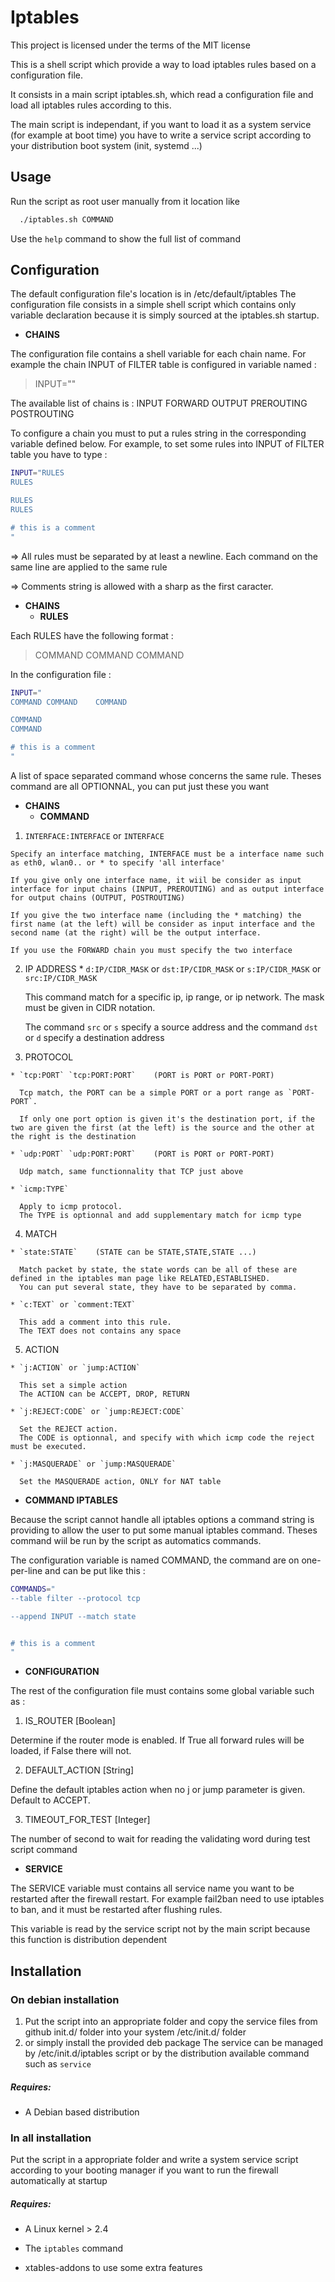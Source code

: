 # Iptables

This project is licensed under the terms of the MIT license

This is a shell script which provide a way to load iptables rules based on a configuration file.

It consists in a main script iptables.sh, which read a configuration file and load all iptables rules according to this.

The main script is independant, if you want to load it as a system service (for example at boot time) you have to write a service script according to your distribution boot system (init, systemd ...)


## Usage

Run the script as root user manually from it location like

```bash
  ./iptables.sh COMMAND  
```

Use the `help` command to show the full list of command


## Configuration

The default configuration file's location is in /etc/default/iptables
The configuration file consists in a simple shell script which contains only variable declaration because it is simply sourced at the iptables.sh startup.

  * **CHAINS**

The configuration file contains a shell variable for each chain name. 
For example the chain INPUT of FILTER table is configured in variable named :

>INPUT=""

The available list of chains is :
  INPUT FORWARD OUTPUT PREROUTING POSTROUTING

To configure a chain you must to put a rules string in the corresponding variable defined below. For example, to set some rules into INPUT of FILTER table you have to type :

```bash
INPUT="RULES
RULES

RULES
RULES

# this is a comment
"
```

=> All rules must be separated by at least a newline. Each command on the same line are applied to the same rule

=> Comments string is allowed with a sharp as the first caracter.

  * **CHAINS**
    * **RULES**

Each RULES have the following format : 

>COMMAND COMMAND COMMAND

In the configuration file :

```bash
INPUT="
COMMAND COMMAND    COMMAND

COMMAND
COMMAND

# this is a comment
"
```

A list of space separated command whose concerns the same rule. Theses command are all OPTIONNAL, you can put just these you want

  * **CHAINS**
    * **COMMAND**

  1. `INTERFACE:INTERFACE` or `INTERFACE`

    Specify an interface matching, INTERFACE must be a interface name such as eth0, wlan0.. or * to specify 'all interface'

    If you give only one interface name, it wiil be consider as input interface for input chains (INPUT, PREROUTING) and as output interface for output chains (OUTPUT, POSTROUTING)

    If you give the two interface name (including the * matching) the first name (at the left) will be consider as input interface and the second name (at the right) will be the output interface.

    If you use the FORWARD chain you must specify the two interface

  2. IP ADDRESS
    * `d:IP/CIDR_MASK` or `dst:IP/CIDR_MASK` or `s:IP/CIDR_MASK` or `src:IP/CIDR_MASK`

      This command match for a specific ip, ip range, or ip network. The mask must be given in CIDR notation.

      The command `src` or `s` specify a source address and the command `dst` or `d` specify a destination address

  3. PROTOCOL

    * `tcp:PORT` `tcp:PORT:PORT`    (PORT is PORT or PORT-PORT)

      Tcp match, the PORT can be a simple PORT or a port range as `PORT-PORT`.

      If only one port option is given it's the destination port, if the two are given the first (at the left) is the source and the other at the right is the destination

    * `udp:PORT` `udp:PORT:PORT`    (PORT is PORT or PORT-PORT)

      Udp match, same functionnality that TCP just above

    * `icmp:TYPE`

      Apply to icmp protocol.
      The TYPE is optionnal and add supplementary match for icmp type

  4. MATCH

    * `state:STATE`    (STATE can be STATE,STATE,STATE ...)

      Match packet by state, the state words can be all of these are defined in the iptables man page like RELATED,ESTABLISHED.
      You can put several state, they have to be separated by comma.

    * `c:TEXT` or `comment:TEXT`

      This add a comment into this rule.
      The TEXT does not contains any space

  5. ACTION

    * `j:ACTION` or `jump:ACTION`

      This set a simple action
      The ACTION can be ACCEPT, DROP, RETURN

    * `j:REJECT:CODE` or `jump:REJECT:CODE` 

      Set the REJECT action.
      The CODE is optionnal, and specify with which icmp code the reject must be executed.

    * `j:MASQUERADE` or `jump:MASQUERADE` 
    
      Set the MASQUERADE action, ONLY for NAT table


  * **COMMAND IPTABLES**

  Because the script cannot handle all iptables options a command string is providing to allow the user to put some manual iptables command. Theses command wiil be run by the script as automatics commands.
  
  The configuration variable is named COMMAND, the command are on one-per-line and can be put like this :
  
```bash
COMMANDS="
--table filter --protocol tcp 

--append INPUT --match state


# this is a comment
"
```


  * **CONFIGURATION**

  The rest of the configuration file must contains some global variable such as :


  1. IS_ROUTER [Boolean]

  Determine if the router mode is enabled. If True all forward rules will be loaded, if False there will not.

  2. DEFAULT_ACTION [String]

  Define the default iptables action when no j or jump parameter is given.
  Default to ACCEPT.

  3. TIMEOUT_FOR_TEST [Integer]

  The number of second to wait for reading the validating word during test script command



  * **SERVICE**

  The SERVICE variable must contains all service name you want to be restarted after the firewall restart.
  For example fail2ban need to use iptables to ban, and it must be restarted after flushing rules.

  This variable is read by the service script not by the main script because this function is distribution dependent



## Installation

### On debian installation

  1. Put the script into an appropriate folder and copy the service files from github init.d/ folder into your system /etc/init.d/ folder
  2. or simply install the provided deb package
    The service can be managed by /etc/init.d/iptables script or by the distribution available command such as ```service```

##### Requires:
  * A Debian based distribution


### In all installation

Put the script in a appropriate folder and write a system service script according to your booting manager if you want to run the firewall automatically at startup

##### Requires:
  * A Linux kernel > 2.4
  * The `iptables` command

  * xtables-addons to use some extra features